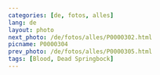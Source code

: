 ```yaml
---
categories: [de, fotos, alles]
lang: de
layout: photo
next_photo: /de/fotos/alles/P0000302.html
picname: P0000304
prev_photo: /de/fotos/alles/P0000305.html
tags: [Blood, Dead Springbock]
---
```

